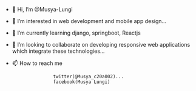 - 👋 Hi, I’m @Musya-Lungi
- 👀 I’m interested in web development and mobile app design...
- 🌱 I’m currently learning django, springboot, Reactjs
- 💞️ I’m looking to collaborate on developing responsive web applications which integrate these technologies...
- 📫 How to reach me 
                     
                     twitter(@Musya_c20a002)...
                     facebook(Musya Lungi)

<!---
Musya-Lungi/Musya-Lungi is a ✨ special ✨ repository because its `README.md` (this file) appears on your GitHub profile.
You can click the Preview link to take a look at your changes.
--->
